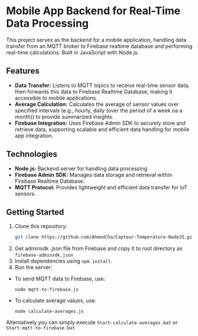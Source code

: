 
# Mobile App Backend for Real-Time Data Processing

This project serves as the backend for a mobile application, handling data transfer from an MQTT broker to Firebase realtime database and performing real-time calculations. Built in JavaScript with Node.js.

## Features

- **Data Transfer:** Listens to MQTT topics to receive real-time sensor data, then forwards this data to Firebase Realtime Database, making it accessible to mobile applications.
- **Average Calculation:** Calculates the average of sensor values over specified intervals (e.g., hourly, daily (over the period of a week oa a month)) to provide summarized insights.
- **Firebase Integration:** Uses Firebase Admin SDK to securely store and retrieve data, supporting scalable and efficient data handling for mobile app integration.


## Technologies

- **Node.js:** Backend server for handling data processing.
- **Firebase Admin SDK:** Manages data storage and retrieval within Firebase Realtime Database.
- **MQTT Protocol:** Provides lightweight and efficient data transfer for IoT sensors.

## Getting Started

1. Clone this repository:
   ```bash
   git clone https://github.com/AhmedCha/Capteur-Temperature-NodeJS.git
   ```
2. Get adminsdk .json file from Firebase and copy it to root directory as ```firebase-adminsdk.json```
3. Install dependencies using ```npm install```.
4. Run the server: 
- To send MQTT data to Firebase, use:
   ```
   node mqtt-to-firebase.js
   ``` 
- To calculate average values, use:
   ```
   node calculate-averages.js
   ``` 
Alternatively you can simply execute ```Start-calculate-averages.bat``` or ```Start-mqtt-to-firebase.bat```
